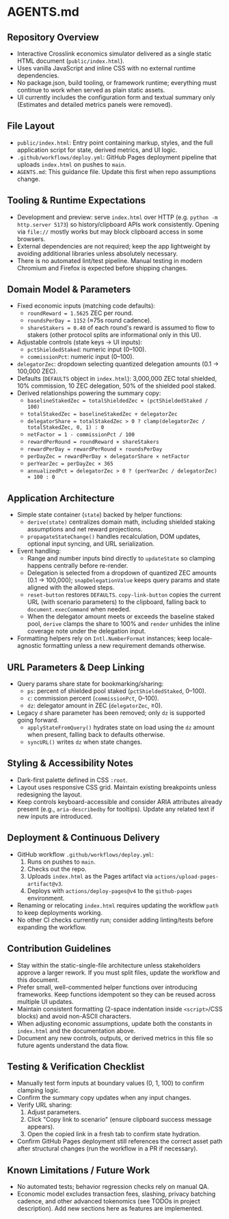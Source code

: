 # AGENTS.md

## Repository Overview
- Interactive Crosslink economics simulator delivered as a single static HTML document (`public/index.html`).
- Uses vanilla JavaScript and inline CSS with no external runtime dependencies.
- No package.json, build tooling, or framework runtime; everything must continue to work when served as plain static assets.
- UI currently includes the configuration form and textual summary only (Estimates and detailed metrics panels were removed).

## File Layout
- `public/index.html`: Entry point containing markup, styles, and the full application script for state, derived metrics, and UI logic.
- `.github/workflows/deploy.yml`: GitHub Pages deployment pipeline that uploads `index.html` on pushes to `main`.
- `AGENTS.md`: This guidance file. Update this first when repo assumptions change.

## Tooling & Runtime Expectations
- Development and preview: serve `index.html` over HTTP (e.g. `python -m http.server 5173`) so history/clipboard APIs work consistently. Opening via `file://` mostly works but may block clipboard access in some browsers.
- External dependencies are not required; keep the app lightweight by avoiding additional libraries unless absolutely necessary.
- There is no automated lint/test pipeline. Manual testing in modern Chromium and Firefox is expected before shipping changes.

## Domain Model & Parameters
- Fixed economic inputs (matching code defaults):
  - `roundReward = 1.5625` ZEC per round.
  - `roundsPerDay = 1152` (≈75s round cadence).
  - `shareStakers = 0.40` of each round's reward is assumed to flow to stakers (other protocol splits are informational only in this UI).
- Adjustable controls (state keys → UI inputs):
  - `pctShieldedStaked`: numeric input (0–100).
  - `commissionPct`: numeric input (0–100).
- `delegatorZec`: dropdown selecting quantized delegation amounts (0.1 → 100,000 ZEC).
- Defaults (`DEFAULTS` object in `index.html`): 3,000,000 ZEC total shielded, 10% commission, 10 ZEC delegation, 50% of the shielded pool staked.
- Derived relationships powering the summary copy:
  - `baselineStakedZec = totalShieldedZec × (pctShieldedStaked / 100)`
  - `totalStakedZec = baselineStakedZec + delegatorZec`
  - `delegatorShare = totalStakedZec > 0 ? clamp(delegatorZec / totalStakedZec, 0, 1) : 0`
  - `netFactor = 1 - commissionPct / 100`
  - `rewardPerRound = roundReward × shareStakers`
  - `rewardPerDay = rewardPerRound × roundsPerDay`
  - `perDayZec = rewardPerDay × delegatorShare × netFactor`
  - `perYearZec = perDayZec × 365`
  - `annualizedPct = delegatorZec > 0 ? (perYearZec / delegatorZec) × 100 : 0`

## Application Architecture
- Simple state container (`state`) backed by helper functions:
  - `derive(state)` centralizes domain math, including shielded staking assumptions and net reward projections.
  - `propagateStateChange()` handles recalculation, DOM updates, optional input syncing, and URL serialization.
- Event handling:
  - Range and number inputs bind directly to `updateState` so clamping happens centrally before re-render.
  - Delegation is selected from a dropdown of quantized ZEC amounts (0.1 → 100,000); `snapDelegationValue` keeps query params and state aligned with the allowed steps.
  - `reset-button` restores `DEFAULTS`. `copy-link-button` copies the current URL (with scenario parameters) to the clipboard, falling back to `document.execCommand` when needed.
  - When the delegator amount meets or exceeds the baseline staked pool, `derive` clamps the share to 100% and `render` unhides the inline coverage note under the delegation input.
- Formatting helpers rely on `Intl.NumberFormat` instances; keep locale-agnostic formatting unless a new requirement demands otherwise.

## URL Parameters & Deep Linking
- Query params share state for bookmarking/sharing:
  - `ps`: percent of shielded pool staked (`pctShieldedStaked`, 0–100).
  - `c`: commission percent (`commissionPct`, 0–100).
  - `dz`: delegator amount in ZEC (`delegatorZec`, ≥0).
- Legacy `d` share parameter has been removed; only `dz` is supported going forward.
  - `applyStateFromQuery()` hydrates state on load using the `dz` amount when present, falling back to defaults otherwise.
  - `syncURL()` writes `dz` when state changes.

## Styling & Accessibility Notes
- Dark-first palette defined in CSS `:root`.
- Layout uses responsive CSS grid. Maintain existing breakpoints unless redesigning the layout.
- Keep controls keyboard-accessible and consider ARIA attributes already present (e.g., `aria-describedby` for tooltips). Update any related text if new inputs are introduced.

## Deployment & Continuous Delivery
- GitHub workflow `.github/workflows/deploy.yml`:
  1. Runs on pushes to `main`.
  2. Checks out the repo.
  3. Uploads `index.html` as the Pages artifact via `actions/upload-pages-artifact@v3`.
  4. Deploys with `actions/deploy-pages@v4` to the `github-pages` environment.
- Renaming or relocating `index.html` requires updating the workflow `path` to keep deployments working.
- No other CI checks currently run; consider adding linting/tests before expanding the workflow.

## Contribution Guidelines
- Stay within the static-single-file architecture unless stakeholders approve a larger rework. If you must split files, update the workflow and this document.
- Prefer small, well-commented helper functions over introducing frameworks. Keep functions idempotent so they can be reused across multiple UI updates.
- Maintain consistent formatting (2-space indentation inside `<script>`/CSS blocks) and avoid non-ASCII characters.
- When adjusting economic assumptions, update both the constants in `index.html` and the documentation above.
- Document any new controls, outputs, or derived metrics in this file so future agents understand the data flow.

## Testing & Verification Checklist
- Manually test form inputs at boundary values (0, 1, 100) to confirm clamping logic.
- Confirm the summary copy updates when any input changes.
- Verify URL sharing:
  1. Adjust parameters.
  2. Click "Copy link to scenario" (ensure clipboard success message appears).
  3. Open the copied link in a fresh tab to confirm state hydration.
- Confirm GitHub Pages deployment still references the correct asset path after structural changes (run the workflow in a PR if necessary).

## Known Limitations / Future Work
- No automated tests; behavior regression checks rely on manual QA.
- Economic model excludes transaction fees, slashing, privacy batching cadence, and other advanced tokenomics (see TODOs in project description). Add new sections here as features are implemented.
